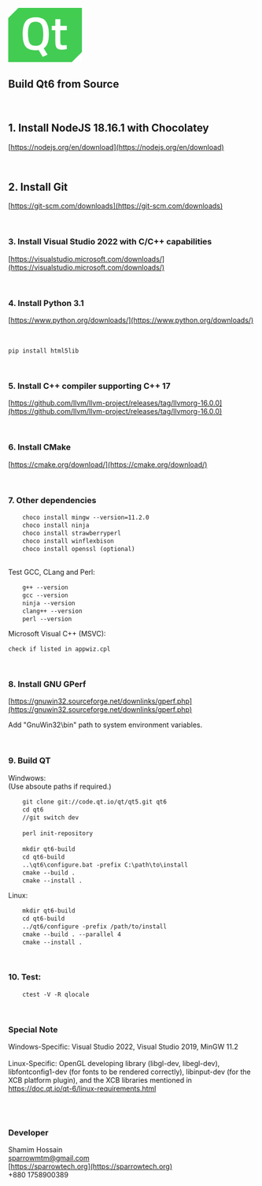 ![Build Qt6](/qt.png)

## Build Qt6 from Source

<br>

## 1. Install NodeJS 18.16.1 with Chocolatey

[https://nodejs.org/en/download](https://nodejs.org/en/download)
	

<br>

## 2. Install Git

[https://git-scm.com/downloads](https://git-scm.com/downloads)

<br>


### 3. Install Visual Studio 2022 with C/C++ capabilities


[https://visualstudio.microsoft.com/downloads/](https://visualstudio.microsoft.com/downloads/)

<br>

### 4. Install Python 3.1

[https://www.python.org/downloads/](https://www.python.org/downloads/)

<br>

```
pip install html5lib
```

<br>

### 5. Install C++ compiler supporting C++ 17

[https://github.com/llvm/llvm-project/releases/tag/llvmorg-16.0.0](https://github.com/llvm/llvm-project/releases/tag/llvmorg-16.0.0)

<br>

### 6. Install CMake

[https://cmake.org/download/](https://cmake.org/download/)

<br>

### 7. Other dependencies
	
```
	choco install mingw --version=11.2.0
	choco install ninja
	choco install strawberryperl
	choco install winflexbison
	choco install openssl (optional)
```

<br>

<div>Test GCC, CLang and Perl:</div>

```
	g++ --version	
	gcc --version
	ninja --version
	clang++ --version
	perl --version
```

<div>Microsoft Visual C++ (MSVC):</div>

	check if listed in appwiz.cpl

<br>


### 8. Install GNU GPerf

[https://gnuwin32.sourceforge.net/downlinks/gperf.php](https://gnuwin32.sourceforge.net/downlinks/gperf.php)

Add "GnuWin32\bin" path to system environment variables.

<br>

### 9. Build QT

Windwows:<br>
(Use absoute paths if required.)

```
	git clone git://code.qt.io/qt/qt5.git qt6
	cd qt6
	//git switch dev

	perl init-repository

	mkdir qt6-build
	cd qt6-build
	..\qt6\configure.bat -prefix C:\path\to\install
	cmake --build .
	cmake --install .

```

Linux:

```
	mkdir qt6-build
	cd qt6-build
	../qt6/configure -prefix /path/to/install
	cmake --build . --parallel 4
	cmake --install .
```

<br>

### 10. Test:
	
```
	ctest -V -R qlocale
```

<br>

### Special Note

Windows-Specific: Visual Studio 2022, Visual Studio 2019, MinGW 11.2
<br><br>
Linux-Specific: OpenGL developing library (libgl-dev, libegl-dev), libfontconfig1-dev (for fonts to be rendered correctly), libinput-dev (for the XCB platform plugin), and the XCB libraries mentioned in https://doc.qt.io/qt-6/linux-requirements.html


<br><br>

### Developer

Shamim Hossain<br>
sparrowmtm@gmail.com<br>
[https://sparrowtech.org](https://sparrowtech.org)<br>
+880 1758900389